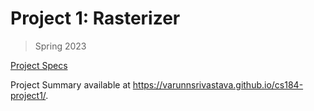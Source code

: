 # Project 1: Rasterizer

> Spring 2023

[Project Specs](https://cs184.eecs.berkeley.edu/sp23/docs/proj1-spec)

Project Summary available at https://varunnsrivastava.github.io/cs184-project1/. 
